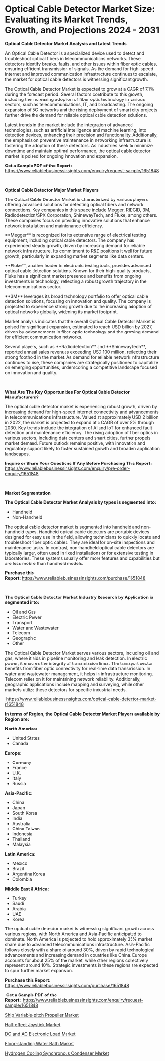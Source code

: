 <p><h1>Optical Cable Detector Market Size: Evaluating its Market Trends, Growth, and Projections 2024 - 2031</h1></p><p><strong>Optical Cable Detector Market Analysis and Latest Trends</strong></p>
<p><p>An Optical Cable Detector is a specialized device used to detect and troubleshoot optical fibers in telecommunications networks. These detectors identify breaks, faults, and other issues within fiber optic cables, ensuring efficient transmission of signals. As the demand for high-speed internet and improved communication infrastructure continues to escalate, the market for optical cable detectors is witnessing significant growth.</p><p>The Optical Cable Detector Market is expected to grow at a CAGR of 7.1% during the forecast period. Several factors contribute to this growth, including the increasing adoption of fiber optic technology in various sectors, such as telecommunications, IT, and broadcasting. The ongoing expansion of 5G networks and the rising deployment of smart city projects further drive the demand for reliable optical cable detection solutions.</p><p>Latest trends in the market include the integration of advanced technologies, such as artificial intelligence and machine learning, into detection devices, enhancing their precision and functionality. Additionally, the emphasis on preventive maintenance in networking infrastructure is fostering the adoption of these detectors. As industries seek to minimize downtime and maintain optimal performance, the optical cable detector market is poised for ongoing innovation and expansion.</p></p>
<p><strong>Get a Sample PDF of the Report:&nbsp;</strong> <a href="https://www.reliablebusinessinsights.com/enquiry/request-sample/1651848?utm_campaign=1094&utm_medium=2&utm_source=Github&utm_content=ia&utm_term=08122024&utm_id=optical-cable-detector">https://www.reliablebusinessinsights.com/enquiry/request-sample/1651848</a></p>
<p>&nbsp;</p>
<p><strong>Optical Cable Detector Major Market Players</strong></p>
<p><p>The Optical Cable Detector Market is characterized by various players offering advanced solutions for detecting optical fibers and network connections. Key companies in this space include Megger, RIDGID, 3M, Radiodetection/SPX Corporation, ShinewayTech, and Fluke, among others. These companies focus on providing innovative solutions that enhance network installation and maintenance efficiency.</p><p>**Megger** is recognized for its extensive range of electrical testing equipment, including optical cable detectors. The company has experienced steady growth, driven by increasing demand for reliable network infrastructure. Its commitment to R&D positions it well for future growth, particularly in expanding market segments like data centers.</p><p>**Fluke**, another leader in electronic testing tools, provides advanced optical cable detection solutions. Known for their high-quality products, Fluke has a significant market presence and benefits from ongoing investments in technology, reflecting a robust growth trajectory in the telecommunications sector.</p><p>**3M** leverages its broad technology portfolio to offer optical cable detection solutions, focusing on innovation and quality. The company is projected to experience strong growth due to the increasing adoption of optical networks globally, widening its market footprint.</p><p>Market analysis indicates that the overall Optical Cable Detector Market is poised for significant expansion, estimated to reach USD billion by 2027, driven by advancements in fiber-optic technology and the growing demand for efficient communication networks.</p><p>Several players, such as **Radiodetection** and **ShinewayTech**, reported annual sales revenues exceeding USD 100 million, reflecting their strong foothold in the market. As demand for reliable network infrastructure continues to rise, these companies are strategically positioned to capitalize on emerging opportunities, underscoring a competitive landscape focused on innovation and quality.</p></p>
<p>&nbsp;</p>
<p><strong>What Are The Key Opportunities For Optical Cable Detector Manufacturers?</strong></p>
<p><p>The optical cable detector market is experiencing robust growth, driven by increasing demand for high-speed internet connectivity and advancements in telecommunications infrastructure. Valued at approximately USD 2 billion in 2022, the market is projected to expand at a CAGR of over 8% through 2030. Key trends include the integration of AI and IoT for enhanced fault detection and maintenance efficiency. The rising adoption of fiber optics in various sectors, including data centers and smart cities, further propels market demand. Future outlook remains positive, with innovation and regulatory support likely to foster sustained growth and broaden application landscapes.</p></p>
<p><strong>Inquire or Share Your Questions If Any Before Purchasing This Report:</strong> <a href="https://www.reliablebusinessinsights.com/enquiry/pre-order-enquiry/1651848?utm_campaign=1094&utm_medium=2&utm_source=Github&utm_content=ia&utm_term=08122024&utm_id=optical-cable-detector">https://www.reliablebusinessinsights.com/enquiry/pre-order-enquiry/1651848</a></p>
<p>&nbsp;</p>
<p><strong>Market Segmentation</strong></p>
<p><strong>The Optical Cable Detector Market Analysis by types is segmented into:</strong></p>
<p><ul><li>Handheld</li><li>Non-Handheld</li></ul></p>
<p><p>The optical cable detector market is segmented into handheld and non-handheld types. Handheld optical cable detectors are portable devices designed for easy use in the field, allowing technicians to quickly locate and troubleshoot fiber optic cables. They are ideal for on-site inspections and maintenance tasks. In contrast, non-handheld optical cable detectors are typically larger, often used in fixed installations or for extensive testing in laboratories. These systems usually offer more features and capabilities but are less mobile than handheld models.</p></p>
<p><strong>Purchase this Report:&nbsp;</strong><a href="https://www.reliablebusinessinsights.com/purchase/1651848?utm_campaign=1094&utm_medium=2&utm_source=Github&utm_content=ia&utm_term=08122024&utm_id=optical-cable-detector">https://www.reliablebusinessinsights.com/purchase/1651848</a></p>
<p>&nbsp;</p>
<p><strong>The Optical Cable Detector Market Industry Research by Application is segmented into:</strong></p>
<p><ul><li>Oil and Gas</li><li>Electric Power</li><li>Transport</li><li>Water and Wastewater</li><li>Telecom</li><li>Geographic</li><li>Other</li></ul></p>
<p><p>The Optical Cable Detector Market serves various sectors, including oil and gas, where it aids in pipeline monitoring and leak detection. In electric power, it ensures the integrity of transmission lines. The transport sector benefits from fiber optic connectivity for real-time data transmission. In water and wastewater management, it helps in infrastructure monitoring. Telecom relies on it for maintaining network reliability. Additionally, geographic applications include mapping and surveying, while other markets utilize these detectors for specific industrial needs.</p></p>
<p><a href="https://www.reliablebusinessinsights.com/optical-cable-detector-market-r1651848?utm_campaign=1094&utm_medium=2&utm_source=Github&utm_content=ia&utm_term=08122024&utm_id=optical-cable-detector">&nbsp;https://www.reliablebusinessinsights.com/optical-cable-detector-market-r1651848</a></p>
<p><strong>In terms of Region, the Optical Cable Detector Market Players available by Region are:</strong></p>
<p>
    <p> <strong> North America: </strong>
        <ul>
            <li>United States</li>
            <li>Canada</li>
        </ul>
        </p> 
    <p> <strong> Europe: </strong>
        <ul>
            <li>Germany</li>
            <li>France</li>
            <li>U.K.</li>
            <li>Italy</li>
            <li>Russia</li>
        </ul>
        </p> 
    <p> <strong> Asia-Pacific: </strong>
        <ul>
            <li>China</li>
            <li>Japan</li>
            <li>South Korea</li>
            <li>India</li>
            <li>Australia</li>
            <li>China Taiwan</li>
            <li>Indonesia</li>
            <li>Thailand</li>
            <li>Malaysia</li>
        </ul>
        </p> 
    <p> <strong> Latin America: </strong>
        <ul>
            <li>Mexico</li>
            <li>Brazil</li>
            <li>Argentina Korea</li>
            <li>Colombia</li>
        </ul>
        </p> 
    <p> <strong> Middle East & Africa: </strong>
        <ul>
            <li>Turkey</li>
            <li>Saudi</li>
            <li>Arabia</li>
            <li>UAE</li>
            <li>Korea</li>
        </ul>
    </p>
    </p>
<p><p>The optical cable detector market is witnessing significant growth across various regions, with North America and Asia-Pacific anticipated to dominate. North America is projected to hold approximately 35% market share due to advanced telecommunications infrastructure. Asia-Pacific follows closely with a share of around 30%, driven by rapid technological advancements and increasing demand in countries like China. Europe accounts for about 25% of the market, while other regions collectively represent around 10%. Strategic investments in these regions are expected to spur further market expansion.</p></p>
<p><strong>Purchase this Report: </strong><a href="https://www.reliablebusinessinsights.com/purchase/1651848?utm_campaign=1094&utm_medium=2&utm_source=Github&utm_content=ia&utm_term=08122024&utm_id=optical-cable-detector">https://www.reliablebusinessinsights.com/purchase/1651848</a></p>
<p>&nbsp;<strong>Get a Sample PDF of the Report:&nbsp;&nbsp;</strong><a href="https://www.reliablebusinessinsights.com/enquiry/request-sample/1651848?utm_campaign=1094&utm_medium=2&utm_source=Github&utm_content=ia&utm_term=08122024&utm_id=optical-cable-detector">https://www.reliablebusinessinsights.com/enquiry/request-sample/1651848</a></p>
<p><strong></strong></p>
<p><p><a href="https://www.linkedin.com/pulse/research-report-value-market-segmentation-share-analysis-vaj7e?utm_campaign=1094&utm_medium=2&utm_source=Github&utm_content=ia&utm_term=08122024&utm_id=optical-cable-detector">Ship Variable-pitch Propeller Market</a></p><p><a href="https://www.linkedin.com/pulse/hall-effect-joystick-market-regional-outlook-competition-2024-2031-vyzoe?utm_campaign=1094&utm_medium=2&utm_source=Github&utm_content=ia&utm_term=08122024&utm_id=optical-cable-detector">Hall-effect Joystick Market</a></p><p><a href="https://github.com/indrystar/Market-Research-Report-List-5/blob/main/dc-and-ac-electronic-load-market.md?utm_campaign=1094&utm_medium=2&utm_source=Github&utm_content=ia&utm_term=08122024&utm_id=optical-cable-detector">DC and AC Electronic Load Market</a></p><p><a href="https://www.linkedin.com/pulse/market-dynamics-projected-growth-floor-standing-water-bath-cagr-cmy2e?utm_campaign=1094&utm_medium=2&utm_source=Github&utm_content=ia&utm_term=08122024&utm_id=optical-cable-detector">Floor-standing Water Bath Market</a></p><p><a href="https://www.linkedin.com/pulse/t-insight-dial-ziosf?utm_campaign=1094&utm_medium=2&utm_source=Github&utm_content=ia&utm_term=08122024&utm_id=optical-cable-detector">Hydrogen Cooling Synchronous Condenser Market</a></p></p>